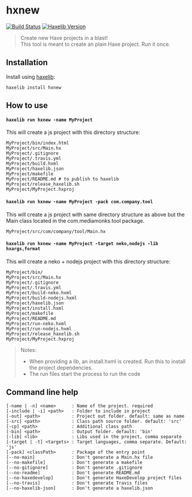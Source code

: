 # hxnew

[![Build Status](https://travis-ci.org/markknol/hxnew.svg?branch=master)](https://travis-ci.org/markknol/hxnew)
[![Haxelib Version](https://img.shields.io/github/tag/markknol/hxnew.svg?label=haxelib)](http://lib.haxe.org/p/hxnew)

> Create new Haxe projects in a blast!  
> This tool is meant to create an plain Haxe project. Run it once.

## Installation

Install using [haxelib](http://lib.haxe.org/p/hxnew):

```
haxelib install hxnew
```

## How to use 

#### `haxelib run hxnew -name MyProject`

This will create a js project with this directory structure:

```
MyProject/bin/index.html
MyProject/src/Main.hx
MyProject/.gitignore
MyProject/.travis.yml
MyProject/build.hxml
MyProject/haxelib.json
MyProject/makefile 
MyProject/README.md # to publish to haxelib
MyProject/release_haxelib.sh
MyProject/MyProject.hxproj
```

#### `haxelib run hxnew -name MyProject -pack com.company.tool`

This will create a js project with same directory structure as above but the Main class located in the com.mediamonks.tool package. 

```
MyProject/src/com/company/tool/Main.hx
```

#### `haxelib run hxnew -name MyProject -target neko,nodejs -lib hxargs,format`

This will create a neko + nodejs project with this directory structure:

```
MyProject/bin/
MyProject/src/Main.hx
MyProject/.gitignore
MyProject/.travis.yml
MyProject/build-neko.hxml
MyProject/build-nodejs.hxml
MyProject/haxelib.json
MyProject/install.hxml
MyProject/makefile
MyProject/README.md
MyProject/run-neko.hxml
MyProject/run-nodejs.hxml
MyProject/release_haxelib.sh
MyProject/MyProject.hxproj
```
> Notes:
> * When providing a lib, an install.hxml is created. Run this to install the project dependencies.
> * The run files start the process to run the code

## Command line help

```
[-name | -n] <name>      : Name of the project. required
[-include | -i] <path>   : Folder to include in project
[-out] <path>            : Project out folder. default: same as name
[-src] <path>            : Class path source folder. default: 'src'
[-cp] <path>             : Additional class path
[-bin] <path>            : Output folder. default: 'bin'
[-lib] <lib>             : Libs used in the project, comma separate
[-target | -t] <targets> : Target languages, comma separate. Default: 'js'
[-pack] <classPath>      : Package of the entry point
[--no-main]              : Don't generate a Main.hx file
[--no-makefile]          : Don't generate a makefile
[--no-gitignore]         : Don't generate .gitignore
[--no-readme]            : Don't generate README.md
[--no-haxedevelop]       : Don't generate HaxeDevelop project files
[--no-travis]            : Don't generate Travis files
[--no-haxelib-json]      : Don't generate a haxelib.json
```
